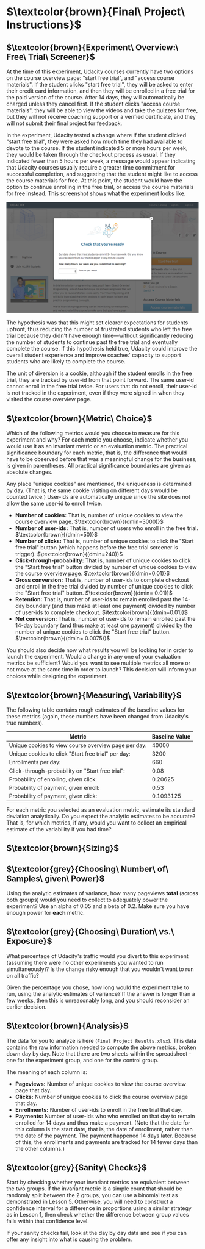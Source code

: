 # $\textcolor{brown}{Final\ Project\ Instructions}$
## **$\textcolor{brown}{Experiment\ Overview:\ Free\ Trial\ Screener}$**
At the time of this experiment, Udacity courses currently have two options on the course overview page: "start free trial", and "access course materials". If the student clicks "start free trial", they will be asked to enter their credit card information, and then they will be enrolled in a free trial for the paid version of the course. After 14 days, they will automatically be charged unless they cancel first. If the student clicks "access course materials", they will be able to view the videos and take the quizzes for free, but they will not receive coaching support or a verified certificate, and they will not submit their final project for feedback.  

In the experiment, Udacity tested a change where if the student clicked "start free trial", they were asked how much time they had available to devote to the course. If the student indicated 5 or more hours per week, they would be taken through the checkout process as usual. If they indicated fewer than 5 hours per week, a message would appear indicating that Udacity courses usually require a greater time commitment for successful completion, and suggesting that the student might like to access the course materials for free. At this point, the student would have the option to continue enrolling in the free trial, or access the course materials for free instead. This screenshot shows what the experiment looks like.  

![lll](Final%20Project_%20Experiment%20Screenshot.png)

The hypothesis was that this might set clearer expectations for students upfront, thus reducing the number of frustrated students who left the free trial because they didn't have enough time—without significantly reducing the number of students to continue past the free trial and eventually complete the course. If this hypothesis held true, Udacity could improve the overall student experience and improve coaches' capacity to support students who are likely to complete the course.  

The unit of diversion is a cookie, although if the student enrolls in the free trial, they are tracked by user-id from that point forward. The same user-id cannot enroll in the free trial twice. For users that do not enroll, their user-id is not tracked in the experiment, even if they were signed in when they visited the course overview page.  

## **$\textcolor{brown}{Metric\ Choice}$**
Which of the following metrics would you choose to measure for this experiment and why? For each metric you choose, indicate whether you would use it as an invariant metric or an evaluation metric. The practical significance boundary for each metric, that is, the difference that would have to be observed before that was a meaningful change for the business, is given in parentheses. All practical significance boundaries are given as absolute changes.


Any place "unique cookies" are mentioned, the uniqueness is determined by day. (That is, the same cookie visiting on different days would be counted twice.) User-ids are automatically unique since the site does not allow the same user-id to enroll twice.


 * **Number of cookies:** That is, number of unique cookies to view the course overview page. $\textcolor{brown}{(dmin=3000)}$
 * **Number of user-ids:** That is, number of users who enroll in the free trial. $\textcolor{brown}{(dmin=50)}$
 * **Number of clicks:** That is, number of unique cookies to click the "Start free trial" button (which happens before the free trial screener is trigger). $\textcolor{brown}{(dmin=240)}$
 * **Click-through-probability:** That is, number of unique cookies to click the "Start free trial" button divided by number of unique cookies to view the course overview page. $\textcolor{brown}{(dmin=0.01)}$
 * **Gross conversion:** That is, number of user-ids to complete checkout and enroll in the free trial divided by number of unique cookies to click the "Start free trial" button. $\textcolor{brown}{(dmin= 0.01)}$
 * **Retention:** That is, number of user-ids to remain enrolled past the 14-day boundary (and thus make at least one payment) divided by number of user-ids to complete checkout. $\textcolor{brown}{(dmin=0.01)}$
 * **Net conversion:** That is, number of user-ids to remain enrolled past the 14-day boundary (and thus make at least one payment) divided by the number of unique cookies to click the "Start free trial" button. $\textcolor{brown}{(dmin= 0.0075)}$

You should also decide now what results you will be looking for in order to launch the experiment. Would a change in any one of your evaluation metrics be sufficient? Would you want to see multiple metrics all move or not move at the same time in order to launch? This decision will inform your choices while designing the experiment.

## **$\textcolor{brown}{Measuring\ Variability}$**
The following table contains rough estimates of the baseline values for these metrics (again, these numbers have been changed from Udacity's true numbers).

| Metric | Baseline Value |  
| --- | --- |
| Unique cookies to view course overview page per day: | 40000 |  
| Unique cookies to click "Start free trial" per day: | 3200 |  
| Enrollments per day: | 660 |  
| Click-through-probability on "Start free trial": | 0.08 |  
| Probability of enrolling, given click: | 0.20625 |  
| Probability of payment, given enroll: | 0.53 |  
| Probability of payment, given click: | 0.1093125 |  

For each metric you selected as an evaluation metric, estimate its standard deviation analytically. Do you expect the analytic estimates to be accurate? That is, for which metrics, if any, would you want to collect an empirical estimate of the variability if you had time?

## **$\textcolor{brown}{Sizing}$**
## **$\textcolor{grey}{Choosing\ Number\ of\ Samples\ given\ Power}$**
Using the analytic estimates of variance, how many pageviews **total** (across both groups) would you need to collect to adequately power the experiment? Use an alpha of 0.05 and a beta of 0.2. Make sure you have enough power for **each** metric.


## **$\textcolor{grey}{Choosing\ Duration\ vs.\ Exposure}$**
What percentage of Udacity's traffic would you divert to this experiment (assuming there were no other experiments you wanted to run simultaneously)? Is the change risky enough that you wouldn't want to run on all traffic?


Given the percentage you chose, how long would the experiment take to run, using the analytic estimates of variance? If the answer is longer than a few weeks, then this is unreasonably long, and you should reconsider an earlier decision.


## **$\textcolor{brown}{Analysis}$**
The data for you to analyze is here (`Final Project Results.xlsx`). This data contains the raw information needed to compute the above metrics, broken down day by day. Note that there are two sheets within the spreadsheet - one for the experiment group, and one for the control group.


The meaning of each column is:

 * **Pageviews:** Number of unique cookies to view the course overview page that day.
 * **Clicks:** Number of unique cookies to click the course overview page that day.
 * **Enrollments:** Number of user-ids to enroll in the free trial that day.
 * **Payments:** Number of user-ids who who enrolled on that day to remain enrolled for 14 days and thus make a payment. (Note that the date for this column is the start date, that is, the date of enrollment, rather than the date of the payment. The payment happened 14 days later. Because of this, the enrollments and payments are tracked for 14 fewer days than the other columns.)


## **$\textcolor{grey}{Sanity\ Checks}$**
Start by checking whether your invariant metrics are equivalent between the two groups. If the invariant metric is a simple count that should be randomly split between the 2 groups, you can use a binomial test as demonstrated in Lesson 5. Otherwise, you will need to construct a confidence interval for a difference in proportions using a similar strategy as in Lesson 1, then check whether the difference between group values falls within that confidence level.


If your sanity checks fail, look at the day by day data and see if you can offer any insight into what is causing the problem.
